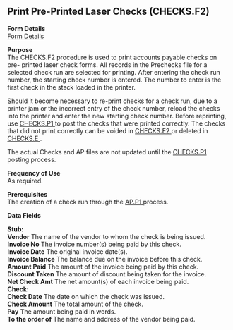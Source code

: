 ##  Print Pre-Printed Laser Checks (CHECKS.F2)

<PageHeader />

**Form Details**  
[ Form Details ](CHECKS-F2-1/README.md)   

**Purpose**  
The CHECKS.F2 procedure is used to print accounts payable checks on pre-
printed laser check forms. All records in the Prechecks file for a selected
check run are selected for printing. After entering the check run number, the
starting check number is entered. The number to enter is the first check in
the stack loaded in the printer.  
  
Should it become necessary to re-print checks for a check run, due to a printer jam or the incorrect entry of the check number, reload the checks into the printer and enter the new starting check number. Before reprinting, use [ CHECKS.P1 ](../../../../rover/AP-OVERVIEW/AP-PROCESS/CHECKS-P1/README.md) to post the checks that were printed correctly. The checks that did not print correctly can be voided in [ CHECKS.E2 ](../../../../rover/AP-OVERVIEW/AP-ENTRY/CHECKS-E2/README.md) or deleted in [ CHECKS.E ](../../AP-ENTRY/CHECKS-E/README.md) .   
  
The actual Checks and AP files are not updated until the [ CHECKS.P1 ](../../../../rover/AP-OVERVIEW/AP-PROCESS/CHECKS-P1/README.md) posting process. 

**Frequency of Use**  
As required.

**Prerequisites**  
The creation of a check run through the [ AP.P1 ](AP-P1/README.md) process. 

**Data Fields**

**Stub:**  
**Vendor** The name of the vendor to whom the check is being issued.  
**Invoice No** The invoice number(s) being paid by this check.  
**Invoice Date** The original invoice date(s).  
**Invoice Balance** The balance due on the invoice before this check.  
**Amount Paid** The amount of the invoice being paid by this check.  
**Discount Taken** The amount of discount being taken for the invoice.  
**Net Check Amt** The net amount(s) of each invoice being paid.  
**Check:**  
**Check Date** The date on which the check was issued.  
**Check Amount** The total amount of the check.  
**Pay** The amount being paid in words.  
**To the order of** The name and address of the vendor being paid.  
  
<badge text= "Version 8.10.57" vertical="middle" />

<PageFooter />